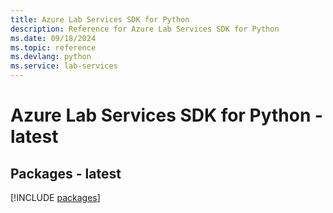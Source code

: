 ```yaml
---
title: Azure Lab Services SDK for Python
description: Reference for Azure Lab Services SDK for Python
ms.date: 09/18/2024
ms.topic: reference
ms.devlang: python
ms.service: lab-services
---
```

# Azure Lab Services SDK for Python - latest
## Packages - latest
[!INCLUDE [packages](lab-services-index.md)]